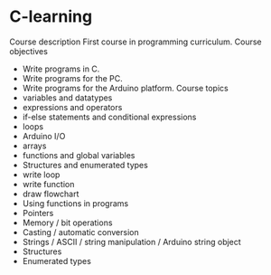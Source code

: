 # C-learning
Course description
First course in programming curriculum.
Course objectives 
- Write programs in C.
- Write programs for the PC.
- Write programs for the Arduino platform.
Course topics 
- variables and datatypes
- expressions and operators
- if-else statements and conditional expressions
- loops
- Arduino I/O
- arrays
- functions and global variables
- Structures and enumerated types
- write loop
- write function
- draw flowchart
- Using functions in programs
- Pointers
- Memory / bit operations
- Casting / automatic conversion
- Strings / ASCII / string manipulation / Arduino string object
- Structures
- Enumerated types